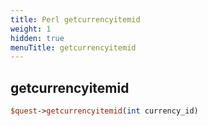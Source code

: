 ```yaml
---
title: Perl getcurrencyitemid
weight: 1
hidden: true
menuTitle: getcurrencyitemid
---
```

## getcurrencyitemid
```perl
$quest->getcurrencyitemid(int currency_id)
```